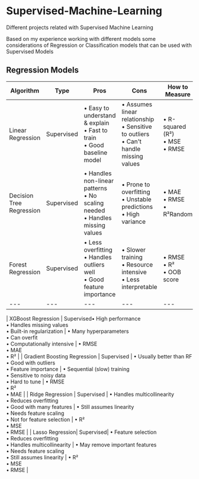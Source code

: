 # Supervised-Machine-Learning
Different projects related with Supervised Machine Learning


Based on my experience working with different models some considerations of Regression or Classification models that can be used with Supervised Models

## Regression Models

| Algorithm | Type | Pros | Cons | How to Measure |
| --- | --- | --- | --- | ---|
| Linear Regression | Supervised | • Easy to understand & explain<br>• Fast to train<br>• Good baseline model | • Assumes linear relationship<br>• Sensitive to outliers<br>• Can't handle missing values | • R-squared (R²)<br>• MSE<br>• RMSE |
| Decision Tree Regression | Supervised | • Handles non-linear patterns<br>• No scaling needed<br>• Handles missing values | • Prone to overfitting<br>• Unstable predictions<br>• High variance | • MAE<br>• RMSE<br>• R²Random | 
| Forest Regression | Supervised | • Less overfitting<br>• Handles outliers well<br>• Good feature importance | • Slower training<br>• Resource intensive<br>• Less interpretable | • RMSE<br>• R²<br>• OOB score | 
| --- | --- | --- | --- | ---|


| XGBoost Regression | Supervised• High performance<br>• Handles missing values<br>• Built-in regularization | • Many hyperparameters<br>• Can overfit<br>• Computationally intensive | • RMSE<br>• MAE<br>• R² |
| Gradient Boosting Regression | Supervised | • Usually better than RF<br>• Good with outliers<br>• Feature importance | • Sequential (slow) training<br>• Sensitive to noisy data<br>• Hard to tune | • RMSE<br>• R²<br>• MAE |
| Ridge Regression | Supervised | • Handles multicollinearity<br>• Reduces overfitting<br>• Good with many features | • Still assumes linearity<br>• Needs feature scaling<br>• Not for feature selection | • R²<br>• MSE<br>• RMSE |
| Lasso Regression| Supervised| • Feature selection<br>• Reduces overfitting<br>• Handles multicollinearity | • May remove important features<br>• Needs feature scaling<br>• Still assumes linearity | • R²<br>• MSE<br>• RMSE |
